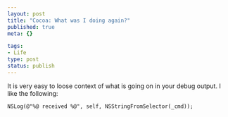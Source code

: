 ```yaml
--- 
layout: post
title: "Cocoa: What was I doing again?"
published: true
meta: {}

tags: 
- Life
type: post
status: publish
---
```

It is very easy to loose context of what is going on in your debug output. I like the following: 
    
    NSLog(@"%@ received %@", self, NSStringFromSelector(_cmd));
